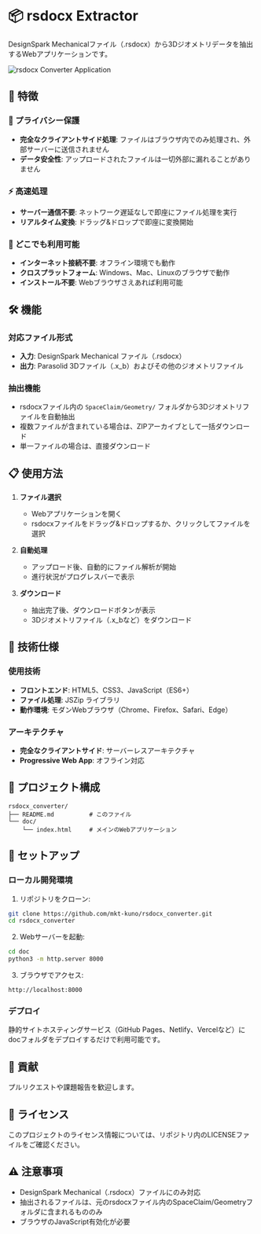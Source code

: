 # 📦 rsdocx Extractor

DesignSpark Mechanicalファイル（.rsdocx）から3Dジオメトリデータを抽出するWebアプリケーションです。

![rsdocx Converter Application](https://github.com/user-attachments/assets/a1388ff0-927d-4682-900d-98c3ca9859dd)

## 🚀 特徴

### 🔐 プライバシー保護
- **完全なクライアントサイド処理**: ファイルはブラウザ内でのみ処理され、外部サーバーに送信されません
- **データ安全性**: アップロードされたファイルは一切外部に漏れることがありません

### ⚡ 高速処理
- **サーバー通信不要**: ネットワーク遅延なしで即座にファイル処理を実行
- **リアルタイム変換**: ドラッグ&ドロップで即座に変換開始

### 📱 どこでも利用可能
- **インターネット接続不要**: オフライン環境でも動作
- **クロスプラットフォーム**: Windows、Mac、Linuxのブラウザで動作
- **インストール不要**: Webブラウザさえあれば利用可能

## 🛠️ 機能

### 対応ファイル形式
- **入力**: DesignSpark Mechanical ファイル（.rsdocx）
- **出力**: Parasolid 3Dファイル（.x_b）およびその他のジオメトリファイル

### 抽出機能
- rsdocxファイル内の `SpaceClaim/Geometry/` フォルダから3Dジオメトリファイルを自動抽出
- 複数ファイルが含まれている場合は、ZIPアーカイブとして一括ダウンロード
- 単一ファイルの場合は、直接ダウンロード

## 📋 使用方法

1. **ファイル選択**
   - Webアプリケーションを開く
   - rsdocxファイルをドラッグ&ドロップするか、クリックしてファイルを選択

2. **自動処理**
   - アップロード後、自動的にファイル解析が開始
   - 進行状況がプログレスバーで表示

3. **ダウンロード**
   - 抽出完了後、ダウンロードボタンが表示
   - 3Dジオメトリファイル（.x_bなど）をダウンロード

## 🔧 技術仕様

### 使用技術
- **フロントエンド**: HTML5、CSS3、JavaScript（ES6+）
- **ファイル処理**: JSZip ライブラリ
- **動作環境**: モダンWebブラウザ（Chrome、Firefox、Safari、Edge）

### アーキテクチャ
- **完全なクライアントサイド**: サーバーレスアーキテクチャ
- **Progressive Web App**: オフライン対応

## 📁 プロジェクト構成

```
rsdocx_converter/
├── README.md          # このファイル
└── doc/
    └── index.html     # メインのWebアプリケーション
```

## 🚀 セットアップ

### ローカル開発環境

1. リポジトリをクローン:
```bash
git clone https://github.com/mkt-kuno/rsdocx_converter.git
cd rsdocx_converter
```

2. Webサーバーを起動:
```bash
cd doc
python3 -m http.server 8000
```

3. ブラウザでアクセス:
```
http://localhost:8000
```

### デプロイ

静的サイトホスティングサービス（GitHub Pages、Netlify、Vercelなど）にdocフォルダをデプロイするだけで利用可能です。

## 🤝 貢献

プルリクエストや課題報告を歓迎します。

## 📄 ライセンス

このプロジェクトのライセンス情報については、リポジトリ内のLICENSEファイルをご確認ください。

## ⚠️ 注意事項

- DesignSpark Mechanical（.rsdocx）ファイルにのみ対応
- 抽出されるファイルは、元のrsdocxファイル内のSpaceClaim/Geometryフォルダに含まれるもののみ
- ブラウザのJavaScript有効化が必要
